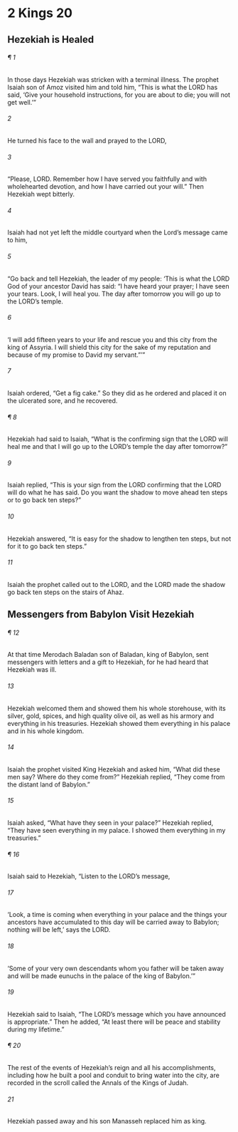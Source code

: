 # 2 Kings 20
## Hezekiah is Healed
###### ¶ 1
In those days Hezekiah was stricken with a terminal illness. The prophet Isaiah son of Amoz visited him and told him, “This is what the LORD has said, ‘Give your household instructions, for you are about to die; you will not get well.’”
###### 2
He turned his face to the wall and prayed to the LORD,
###### 3
“Please, LORD. Remember how I have served you faithfully and with wholehearted devotion, and how I have carried out your will.” Then Hezekiah wept bitterly.
###### 4
Isaiah had not yet left the middle courtyard when the Lord’s message came to him,
###### 5
“Go back and tell Hezekiah, the leader of my people: ‘This is what the LORD God of your ancestor David has said: “I have heard your prayer; I have seen your tears. Look, I will heal you. The day after tomorrow you will go up to the LORD’s temple.
###### 6
‘I will add fifteen years to your life and rescue you and this city from the king of Assyria. I will shield this city for the sake of my reputation and because of my promise to David my servant.”’”
###### 7
Isaiah ordered, “Get a fig cake.” So they did as he ordered and placed it on the ulcerated sore, and he recovered.
###### ¶ 8
Hezekiah had said to Isaiah, “What is the confirming sign that the LORD will heal me and that I will go up to the LORD’s temple the day after tomorrow?”
###### 9
Isaiah replied, “This is your sign from the LORD confirming that the LORD will do what he has said. Do you want the shadow to move ahead ten steps or to go back ten steps?”
###### 10
Hezekiah answered, “It is easy for the shadow to lengthen ten steps, but not for it to go back ten steps.”
###### 11
Isaiah the prophet called out to the LORD, and the LORD made the shadow go back ten steps on the stairs of Ahaz.
## Messengers from Babylon Visit Hezekiah
###### ¶ 12
At that time Merodach Baladan son of Baladan, king of Babylon, sent messengers with letters and a gift to Hezekiah, for he had heard that Hezekiah was ill.
###### 13
Hezekiah welcomed them and showed them his whole storehouse, with its silver, gold, spices, and high quality olive oil, as well as his armory and everything in his treasuries. Hezekiah showed them everything in his palace and in his whole kingdom.
###### 14
Isaiah the prophet visited King Hezekiah and asked him, “What did these men say? Where do they come from?” Hezekiah replied, “They come from the distant land of Babylon.”
###### 15
Isaiah asked, “What have they seen in your palace?” Hezekiah replied, “They have seen everything in my palace. I showed them everything in my treasuries.”
###### ¶ 16
Isaiah said to Hezekiah, “Listen to the LORD’s message,
###### 17
‘Look, a time is coming when everything in your palace and the things your ancestors have accumulated to this day will be carried away to Babylon; nothing will be left,’ says the LORD.
###### 18
‘Some of your very own descendants whom you father will be taken away and will be made eunuchs in the palace of the king of Babylon.’”
###### 19
Hezekiah said to Isaiah, “The LORD’s message which you have announced is appropriate.” Then he added, “At least there will be peace and stability during my lifetime.”
###### ¶ 20
The rest of the events of Hezekiah’s reign and all his accomplishments, including how he built a pool and conduit to bring water into the city, are recorded in the scroll called the Annals of the Kings of Judah.
###### 21
Hezekiah passed away and his son Manasseh replaced him as king.
